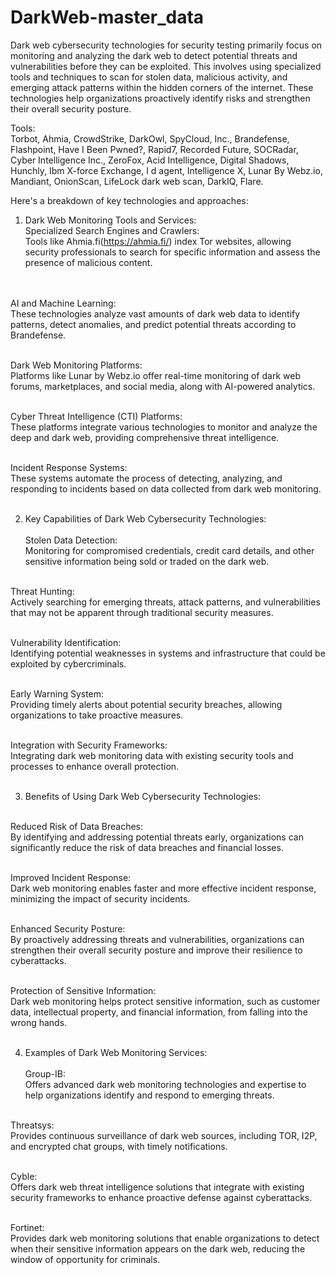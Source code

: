 # DarkWeb-master_data

Dark web cybersecurity technologies for security testing primarily focus on monitoring and analyzing the dark web to detect potential threats and vulnerabilities before they can be exploited. This involves using specialized tools and techniques to scan for stolen data, malicious activity, and emerging attack patterns within the hidden corners of the internet. These technologies help organizations proactively identify risks and strengthen their overall security posture. 

Tools: <br>
Torbot, Ahmia, CrowdStrike, DarkOwl, SpyCloud, Inc., Brandefense, Flashpoint, Have I Been Pwned?, Rapid7, Recorded Future, SOCRadar, Cyber Intelligence Inc., ZeroFox, Acid Intelligence, Digital Shadows, Hunchly, Ibm X-force Exchange, I d agent, Intelligence X, Lunar By Webz.io, Mandiant, OnionScan, LifeLock dark web scan, DarkIQ, Flare.



Here's a breakdown of key technologies and approaches:

1. Dark Web Monitoring Tools and Services:   <br>
Specialized Search Engines and Crawlers:    <br>
Tools like Ahmia.fi(https://ahmia.fi/) index Tor websites, allowing security professionals to search for specific information and assess the presence of malicious content.   <br><br><br>

AI and Machine Learning:      <br>
These technologies analyze vast amounts of dark web data to identify patterns, detect anomalies, and predict potential threats according to Brandefense.    <br> <br> 

Dark Web Monitoring Platforms:   <br>
Platforms like Lunar by Webz.io offer real-time monitoring of dark web forums, marketplaces, and social media, along with AI-powered analytics.   <br><br>   

Cyber Threat Intelligence (CTI) Platforms:   <br>
These platforms integrate various technologies to monitor and analyze the deep and dark web, providing comprehensive threat intelligence.  <br><br>


Incident Response Systems:   <br> 
These systems automate the process of detecting, analyzing, and responding to incidents based on data collected from dark web monitoring.   <br><br>


2. Key Capabilities of Dark Web Cybersecurity Technologies:   <br><br>
Stolen Data Detection:  <br>
Monitoring for compromised credentials, credit card details, and other sensitive information being sold or traded on the dark web.   <br><br>

Threat Hunting:  <br>
Actively searching for emerging threats, attack patterns, and vulnerabilities that may not be apparent through traditional security measures.  <br><br>

Vulnerability Identification:  <br>
Identifying potential weaknesses in systems and infrastructure that could be exploited by cybercriminals.   <br><br>

Early Warning System:   <br>
Providing timely alerts about potential security breaches, allowing organizations to take proactive measures.   <br><br>

Integration with Security Frameworks:   <br>
Integrating dark web monitoring data with existing security tools and processes to enhance overall protection.   <br><br>


3. Benefits of Using Dark Web Cybersecurity Technologies:  <br><br>

Reduced Risk of Data Breaches:  <br>
By identifying and addressing potential threats early, organizations can significantly reduce the risk of data breaches and financial losses.   <br><br>

Improved Incident Response:   <br>
Dark web monitoring enables faster and more effective incident response, minimizing the impact of security incidents.   <br><br>

Enhanced Security Posture:  <br>
By proactively addressing threats and vulnerabilities, organizations can strengthen their overall security posture and improve their resilience to cyberattacks.   <br><br>

Protection of Sensitive Information:  <br>
Dark web monitoring helps protect sensitive information, such as customer data, intellectual property, and financial information, from falling into the wrong hands.   <br><br>


4. Examples of Dark Web Monitoring Services:  <br><br>
Group-IB:  <br>
Offers advanced dark web monitoring technologies and expertise to help organizations identify and respond to emerging threats.  <br><br>

Threatsys:   <br>
Provides continuous surveillance of dark web sources, including TOR, I2P, and encrypted chat groups, with timely notifications. <br><br>

Cyble:   <br>
Offers dark web threat intelligence solutions that integrate with existing security frameworks to enhance proactive defense against cyberattacks.   <br><br>

Fortinet:   <br>
Provides dark web monitoring solutions that enable organizations to detect when their sensitive information appears on the dark web, reducing the window of opportunity for criminals. <br><br>

